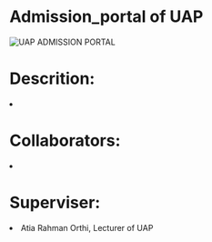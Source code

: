 # Admission_portal of UAP

<div>
  <img src ="" alt="UAP ADMISSION PORTAL" 
</div>

# Descrition:

  <li> </li>
  
# Collaborators:

   <li></li>

# Superviser:
<li>Atia Rahman Orthi, Lecturer of UAP</li>

